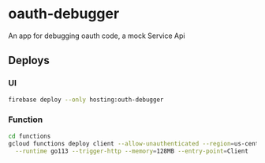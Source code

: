 # oauth-debugger

An app for debugging oauth code, a mock Service Api

## Deploys

### UI

```bash
firebase deploy --only hosting:outh-debugger
```

### Function

```bash
cd functions
gcloud functions deploy client --allow-unauthenticated --region=us-central1 \
  --runtime go113 --trigger-http --memory=128MB --entry-point=Client
```
